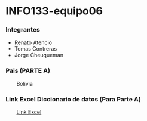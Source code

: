 # INFO133-equipo06 

### Integrantes 
   * Renato Atencio
   * Tomas Contreras
   * Jorge Cheuqueman

### Pais (PARTE A)
&emsp; &ensp; Bolivia
  
### Link Excel Diccionario de datos (Para Parte A)
&emsp; &ensp;  [Link Excel](https://docs.google.com/spreadsheets/d/1YBKOQ7V5c6PJqXLv01RYxq72Hfzfm3d5m_ZBXHs02JY/edit#gid=0)
